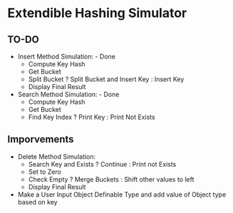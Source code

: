 # Extendible Hashing Simulator

## TO-DO
* Insert Method Simulation: - Done
	- Compute Key Hash
	- Get Bucket
	- Split Bucket ? Split Bucket and Insert Key : Insert Key
	- Display Final Result
* Search Method Simulation: - Done
	- Compute Key Hash
	- Get Bucket
	- Find Key Index ? Print Key : Print Not Exists

## Imporvements
* Delete Method Simulation: 
	- Search Key and Exists ? Continue : Print not Exists
	- Set to Zero
	- Check Empty ? Merge Buckets : Shift other values to left
	- Display Final Result
* Make a User Input Object Definable Type and add value of Object type based on key